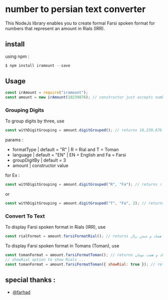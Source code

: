 # number to persian text converter
This NodeJs library enables you to create formal Farsi spoken format for numbers that represent an amount in Rials (IRR).

## install
using npm :

```javascript
$ npm install iramount --save
```
## Usage

```javascript
const irAmount = require("iramount"); 
const amount = new irAmount(10239876); // constructor just accepts number 
```

### Grouping Digits
To group digits by three, use
```javascript
const withDigitGrouping = amount.digitGrouped(); // returns 10,239,876
```
params : 

<ul>
  <li>
   formatType | default = "R" | R = Rial and T = Toman
  </li>
  <li>
   language | default = "EN" | EN = English and Fa = Farsi
  </li>
  <li>
   groupDigitBy | default = 3
  </li>
  <li>
   amount | constructor value
  </li>
</ul>

for Ex :

```javascript
const withDigitGrouping = amount.digitGrouped("R", "Fa"); // returns ۱۰,۲۳۹,۸۷۶
```
or 
```javascript
const withDigitGrouping = amount.digitGrouped("T", "Fa", 2); // returns ۱,۰۲,۳۹,۸۷.۶
```

### Convert To Text

To display Farsi spoken format in Rials (IRR), use
```javascript
const rialFormat = amount.farsiFormatRial(); // returns ده میلیون و دویست و سی و نه هزار و هشتصد و هفتاد و شش ریال
```
To display Farsi spoken format in Tomans (Toman), use
```javascript
const tomanFormat = amount.farsiFormatToman(); // returns یک میلیون و بیست و سه هزار و نهصد و هشتاد و هفت تومان
// showRial option to show Rials ...
const tomanFormat = amount.farsiFormatToman({ showRial: true }); // returns یک میلیون و بیست و سه هزار و نهصد و هشتاد و هفت تومان و شش ریال
```

## special thanks :

<ul>
  <li>
    <a href="https://github.com/farhad">@farhad</a>
  </li>
</ul>

